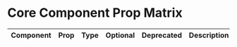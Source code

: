 # Core Component Prop Matrix

| Component | Prop | Type | Optional | Deprecated | Description |
|-----------|------|------|----------|------------|-------------|
